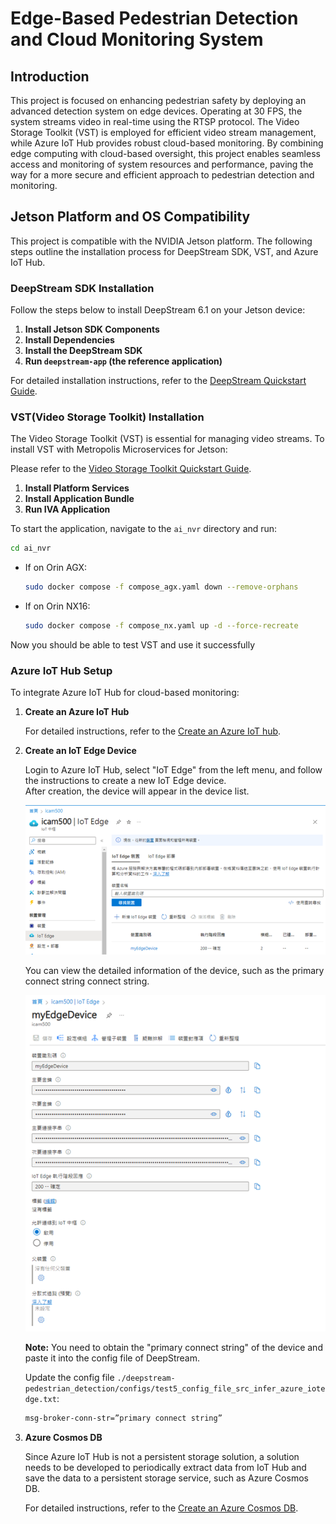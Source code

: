 # Edge-Based Pedestrian Detection and Cloud Monitoring System

## Introduction

This project is focused on enhancing pedestrian safety by deploying an advanced detection system on edge devices. Operating at 30 FPS, the system streams video in real-time using the RTSP protocol. The Video Storage Toolkit (VST) is employed for efficient video stream management, while Azure IoT Hub provides robust cloud-based monitoring. By combining edge computing with cloud-based oversight, this project enables seamless access and monitoring of system resources and performance, paving the way for a more secure and efficient approach to pedestrian detection and monitoring.

## Jetson Platform and OS Compatibility

This project is compatible with the NVIDIA Jetson platform. The following steps outline the installation process for DeepStream SDK, VST, and Azure IoT Hub.

### DeepStream SDK Installation

Follow the steps below to install DeepStream 6.1 on your Jetson device:

1. **Install Jetson SDK Components**
2. **Install Dependencies**
3. **Install the DeepStream SDK**
4. **Run `deepstream-app` (the reference application)**

For detailed installation instructions, refer to the [DeepStream Quickstart Guide](https://docs.nvidia.com/metropolis/deepstream/6.1/dev-guide/text/DS_Quickstart.html).

### VST(Video Storage Toolkit) Installation

The Video Storage Toolkit (VST) is essential for managing video streams. To install VST with Metropolis Microservices for Jetson:

Please refer to the [Video Storage Toolkit Quickstart Guide](https://docs.nvidia.com/moj/setup/quick-start.html).

1. **Install Platform Services**
2. **Install Application Bundle**
3. **Run IVA Application**

To start the application, navigate to the `ai_nvr` directory and run:

```bash
cd ai_nvr
```
- If on Orin AGX:
    ```bash
    sudo docker compose -f compose_agx.yaml down --remove-orphans
    ```
- If on Orin NX16:
    ```bash
    sudo docker compose -f compose_nx.yaml up -d --force-recreate
    ```
Now you should be able to test VST and use it successfully

### Azure IoT Hub Setup
To integrate Azure IoT Hub for cloud-based monitoring:

1. **Create an Azure IoT Hub**

   For detailed instructions, refer to the [Create an Azure IoT hub](https://learn.microsoft.com/en-us/azure/iot-hub/create-hub?tabs=portal).
   
2. **Create an IoT Edge Device**

   Login to Azure IoT Hub, select "IoT Edge" from the left menu, and follow the instructions to create a new IoT Edge device.  
   After creation, the device will appear in the device list.

   ![Screenshot of the application](./example_img/1.png)

   You can view the detailed information of the device, such as the primary connect string connect string.

   ![Screenshot of the application](./example_img/2.png)

   **Note:** You need to obtain the "primary connect string" of the device and paste it into the config file of DeepStream.

   Update the config file `./deepstream-pedestrian_detection/configs/test5_config_file_src_infer_azure_iotedge.txt`:

   ```bash
   msg-broker-conn-str=”primary connect string”
   ```

3. **Azure Cosmos DB**

   Since Azure IoT Hub is not a persistent storage solution, a solution needs to be developed to periodically extract data from IoT Hub
   and save the data to a persistent storage service, such as Azure Cosmos DB.

   For detailed instructions, refer to the [Create an Azure Cosmos DB](https://learn.microsoft.com/en-us/azure/cosmos-db/nosql/quickstart-portal).








